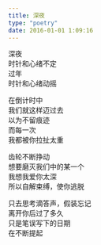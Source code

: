 ```yaml
---  
title: 深夜  
type: "poetry"  
date: 2016-01-01 1:09:16  
---  
```

深夜  
时针和心绪不定  
过年  
时针和心绪动摇  

在倒计时中  
我们就这样迈过去  
以为不留痕迹  
而每一次  
我都被你拉扯太重  

齿轮不断挣动  
想要磨灭我们中的某一个  
我想我爱你太深  
所以自解束缚，使你逃脱  

只去思考滴答声，假装忘记  
离开你后过了多久  
只是笔误写下的日期  
在不断提起  
